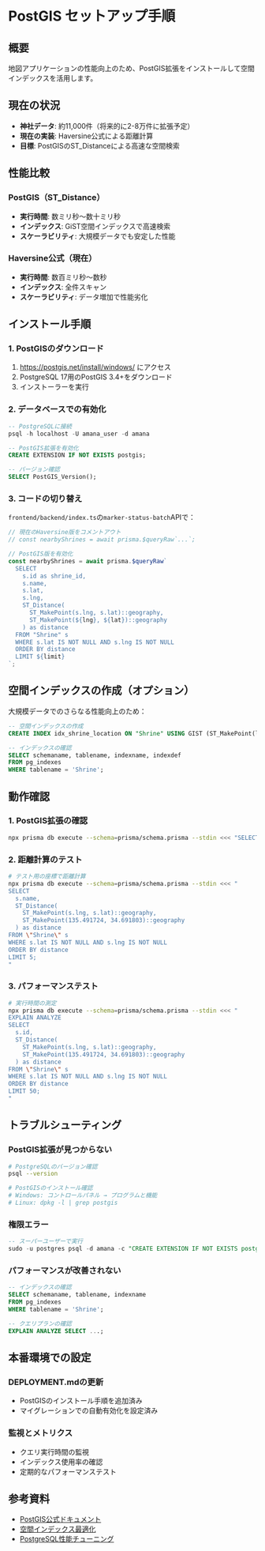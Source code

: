 # PostGIS セットアップ手順

## 概要
地図アプリケーションの性能向上のため、PostGIS拡張をインストールして空間インデックスを活用します。

## 現在の状況
- **神社データ**: 約11,000件（将来的に2-8万件に拡張予定）
- **現在の実装**: Haversine公式による距離計算
- **目標**: PostGISのST_Distanceによる高速な空間検索

## 性能比較

### PostGIS（ST_Distance）
- **実行時間**: 数ミリ秒〜数十ミリ秒
- **インデックス**: GiST空間インデックスで高速検索
- **スケーラビリティ**: 大規模データでも安定した性能

### Haversine公式（現在）
- **実行時間**: 数百ミリ秒〜数秒
- **インデックス**: 全件スキャン
- **スケーラビリティ**: データ増加で性能劣化

## インストール手順

### 1. PostGISのダウンロード
1. https://postgis.net/install/windows/ にアクセス
2. PostgreSQL 17用のPostGIS 3.4+をダウンロード
3. インストーラーを実行

### 2. データベースでの有効化
```sql
-- PostgreSQLに接続
psql -h localhost -U amana_user -d amana

-- PostGIS拡張を有効化
CREATE EXTENSION IF NOT EXISTS postgis;

-- バージョン確認
SELECT PostGIS_Version();
```

### 3. コードの切り替え
`frontend/backend/index.ts`の`marker-status-batch`APIで：

```typescript
// 現在のHaversine版をコメントアウト
// const nearbyShrines = await prisma.$queryRaw`...`;

// PostGIS版を有効化
const nearbyShrines = await prisma.$queryRaw`
  SELECT
    s.id as shrine_id,
    s.name,
    s.lat,
    s.lng,
    ST_Distance(
      ST_MakePoint(s.lng, s.lat)::geography,
      ST_MakePoint(${lng}, ${lat})::geography
    ) as distance
  FROM "Shrine" s
  WHERE s.lat IS NOT NULL AND s.lng IS NOT NULL
  ORDER BY distance
  LIMIT ${limit}
`;
```

## 空間インデックスの作成（オプション）

大規模データでのさらなる性能向上のため：

```sql
-- 空間インデックスの作成
CREATE INDEX idx_shrine_location ON "Shrine" USING GIST (ST_MakePoint(lng, lat));

-- インデックスの確認
SELECT schemaname, tablename, indexname, indexdef
FROM pg_indexes
WHERE tablename = 'Shrine';
```

## 動作確認

### 1. PostGIS拡張の確認
```bash
npx prisma db execute --schema=prisma/schema.prisma --stdin <<< "SELECT PostGIS_Version();"
```

### 2. 距離計算のテスト
```bash
# テスト用の座標で距離計算
npx prisma db execute --schema=prisma/schema.prisma --stdin <<< "
SELECT
  s.name,
  ST_Distance(
    ST_MakePoint(s.lng, s.lat)::geography,
    ST_MakePoint(135.491724, 34.691803)::geography
  ) as distance
FROM \"Shrine\" s
WHERE s.lat IS NOT NULL AND s.lng IS NOT NULL
ORDER BY distance
LIMIT 5;
"
```

### 3. パフォーマンステスト
```bash
# 実行時間の測定
npx prisma db execute --schema=prisma/schema.prisma --stdin <<< "
EXPLAIN ANALYZE
SELECT
  s.id,
  ST_Distance(
    ST_MakePoint(s.lng, s.lat)::geography,
    ST_MakePoint(135.491724, 34.691803)::geography
  ) as distance
FROM \"Shrine\" s
WHERE s.lat IS NOT NULL AND s.lng IS NOT NULL
ORDER BY distance
LIMIT 50;
"
```

## トラブルシューティング

### PostGIS拡張が見つからない
```bash
# PostgreSQLのバージョン確認
psql --version

# PostGISのインストール確認
# Windows: コントロールパネル → プログラムと機能
# Linux: dpkg -l | grep postgis
```

### 権限エラー
```sql
-- スーパーユーザーで実行
sudo -u postgres psql -d amana -c "CREATE EXTENSION IF NOT EXISTS postgis;"
```

### パフォーマンスが改善されない
```sql
-- インデックスの確認
SELECT schemaname, tablename, indexname
FROM pg_indexes
WHERE tablename = 'Shrine';

-- クエリプランの確認
EXPLAIN ANALYZE SELECT ...;
```

## 本番環境での設定

### DEPLOYMENT.mdの更新
- PostGISのインストール手順を追加済み
- マイグレーションでの自動有効化を設定済み

### 監視とメトリクス
- クエリ実行時間の監視
- インデックス使用率の確認
- 定期的なパフォーマンステスト

## 参考資料
- [PostGIS公式ドキュメント](https://postgis.net/documentation/)
- [空間インデックス最適化](https://postgis.net/workshops/postgis-intro/indexing.html)
- [PostgreSQL性能チューニング](https://www.postgresql.org/docs/current/performance.html)


